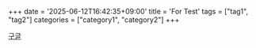+++
date = '2025-06-12T16:42:35+09:00'
title = 'For Test'
tags = ["tag1", "tag2"]
categories = ["category1", "category2"]
+++

[구글](https://google.com)
